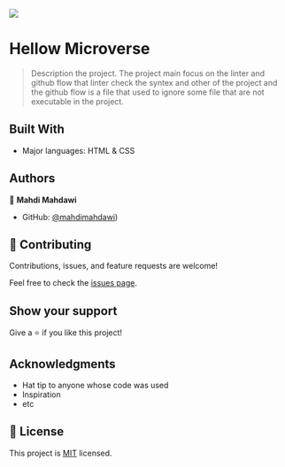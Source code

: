 ![](https://img.shields.io/badge/Microverse-blueviolet)

# Hellow Microverse

> Description the project.
> The project main focus on the linter and github flow that linter check the syntex and other of the project and the github flow is a file that used to ignore some file that are not executable in the project.


## Built With

- Major languages: HTML & CSS

## Authors

👤 **Mahdi Mahdawi**

- GitHub: [@mahdimahdawi](https://github.com/mahdimahdawi))

## 🤝 Contributing

Contributions, issues, and feature requests are welcome!

Feel free to check the [issues page](../../issues/).

## Show your support

Give a ⭐️ if you like this project!

## Acknowledgments

- Hat tip to anyone whose code was used
- Inspiration
- etc

## 📝 License

This project is [MIT](./MIT.md) licensed.
